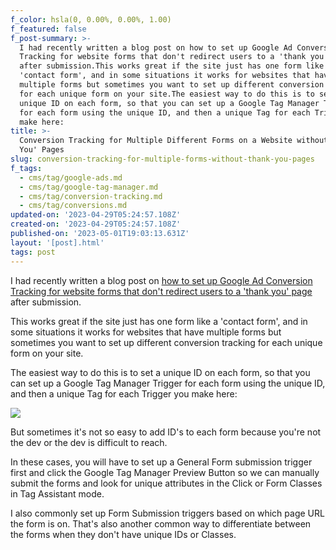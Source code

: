 ```yaml
---
f_color: hsla(0, 0.00%, 0.00%, 1.00)
f_featured: false
f_post-summary: >-
  I had recently written a blog post on how to set up Google Ad Conversion
  Tracking for website forms that don't redirect users to a 'thank you' page
  after submission.This works great if the site just has one form like a
  'contact form', and in some situations it works for websites that have
  multiple forms but sometimes you want to set up different conversion tracking
  for each unique form on your site.The easiest way to do this is to set a
  unique ID on each form, so that you can set up a Google Tag Manager Trigger
  for each form using the unique ID, and then a unique Tag for each Trigger you
  make here:
title: >-
  Conversion Tracking for Multiple Different Forms on a Website without 'Thank
  You' Pages
slug: conversion-tracking-for-multiple-forms-without-thank-you-pages
f_tags:
  - cms/tag/google-ads.md
  - cms/tag/google-tag-manager.md
  - cms/tag/conversion-tracking.md
  - cms/tag/conversions.md
updated-on: '2023-04-29T05:24:57.108Z'
created-on: '2023-04-29T05:24:57.108Z'
published-on: '2023-05-01T19:03:13.631Z'
layout: '[post].html'
tags: post
---
```


I had recently written a blog post on [how to set up Google Ad Conversion Tracking for website forms that don't redirect users to a 'thank you' page](https://freak.marketing/track-form-submissions-as-conversions-without-thank-you-page/) after submission.

This works great if the site just has one form like a 'contact form', and in some situations it works for websites that have multiple forms but sometimes you want to set up different conversion tracking for each unique form on your site.

The easiest way to do this is to set a unique ID on each form, so that you can set up a Google Tag Manager Trigger for each form using the unique ID, and then a unique Tag for each Trigger you make here:

![](https://uploads-ssl.webflow.com/643ef3037ed557253b9bbcfe/644ca9f607dc212f25326b1d_CleanShot-2022-04-16-at-11.23.41%402x.png)

But sometimes it's not so easy to add ID's to each form because you're not the dev or the dev is difficult to reach.

In these cases, you will have to set up a General Form submission trigger first and click the Google Tag Manager Preview Button so we can manually submit the forms and look for unique attributes in the Click or Form Classes in Tag Assistant mode.

I also commonly set up Form Submission triggers based on which page URL the form is on. That's also another common way to differentiate between the forms when they don't have unique IDs or Classes.

‍
